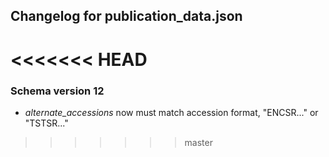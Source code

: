 ## Changelog for publication_data.json

<<<<<<< HEAD
=======
### Schema version 12

* *alternate_accessions* now must match accession format, "ENCSR..." or "TSTSR..."
>>>>>>> master
